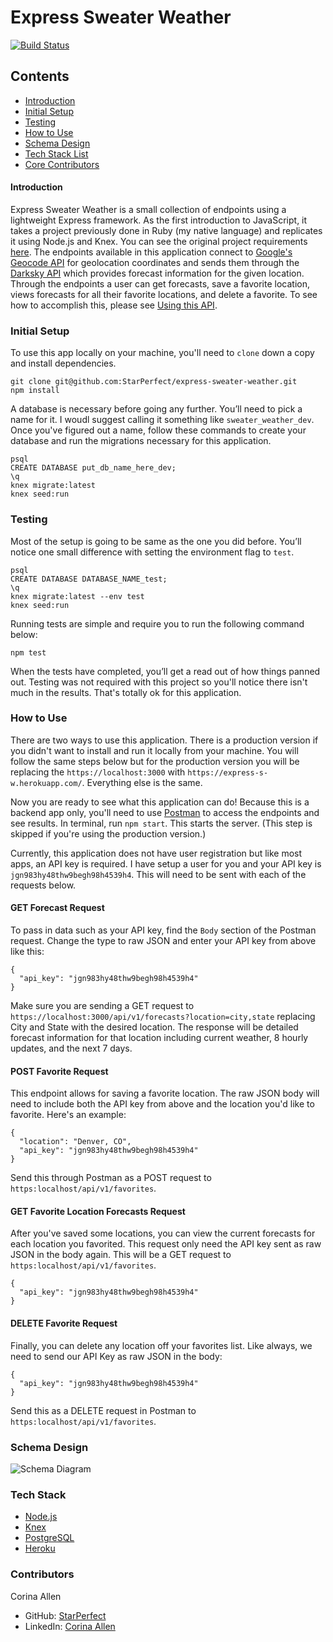 # Express Sweater Weather

[![Build Status](https://travis-ci.com/StarPerfect/express-sweater-weather.svg?branch=master)](https://travis-ci.com/StarPerfect/express-sweater-weather)

## Contents
- [Introduction](#intro)
- [Initial Setup](#setup)
- [Testing](#testing)
- [How to Use](#use)
- [Schema Design](#schema)
- [Tech Stack List](#stack)
- [Core Contributors](#contributors)

#### Introduction <a name="intro"></a>
Express Sweater Weather is a small collection of endpoints using a lightweight Express framework. As the first introduction to JavaScript, it takes a project previously done in Ruby (my native language) and replicates it using Node.js and Knex. You can see the original project requirements [here](https://backend.turing.io/module4/projects/express_sweater_weather/express_sweater_weather_spec). The endpoints available in this application connect to [Google's Geocode API](https://developers.google.com/maps/documentation/geocoding/start#:~:targetText=The%20Geocoding%20API%20is%20a,Client%20for%20Google%20Maps%20Services.) for geolocation coordinates and sends them through the [Darksky API](https://darksky.net/dev/docs) which provides forecast information for the given location. Through the endpoints a user can get forecasts, save a favorite location, views forecasts for all their favorite locations, and delete a favorite. To see how to accomplish this, please see [Using this API](#use).

### Initial Setup <a name="setup"></a>
To use this app locally on your machine, you'll need to `clone` down a copy and install dependencies.

```
git clone git@github.com:StarPerfect/express-sweater-weather.git
npm install
```

A database is necessary before going any further. You’ll need to pick a name for it. I woudl suggest calling it something like `sweater_weather_dev`.  Once you've figured out a name, follow these commands to create your database and run the migrations necessary for this application.

```
psql
CREATE DATABASE put_db_name_here_dev;
\q
knex migrate:latest
knex seed:run
```

### Testing
Most of the setup is going to be same as the one you did before. You’ll notice one small difference with setting the environment flag to `test`.  

```
psql
CREATE DATABASE DATABASE_NAME_test;
\q
knex migrate:latest --env test
knex seed:run
```

Running tests are simple and require you to run the following command below: 

`npm test`

When the tests have completed, you’ll get a read out of how things panned out. Testing was not required with this project so you'll notice there isn't much in the results. That's totally ok for this application.

### How to Use <a name="use"></a>
There are two ways to use this application. There is a production version if you didn't want to install and run it locally from your machine. You will follow the same steps below but for the production version you will be replacing the `https://localhost:3000` with `https://express-s-w.herokuapp.com/`. Everything else is the same.

Now you are ready to see what this application can do! Because this is a backend app only, you'll need to use [Postman](https://www.getpostman.com/downloads/) to access the endpoints and see results. In terminal, run `npm start`. This starts the server. (This step is skipped if you're using the production version.)

Currently, this application does not have user registration but like most apps, an API key is required. I have setup a user for you and your API key is `jgn983hy48thw9begh98h4539h4`. This will need to be sent with each of the requests below.

#### GET Forecast Request
To pass in data such as your API key, find the `Body` section of the Postman request. Change the type to raw JSON and enter your API key from above like this:

```
{
  "api_key": "jgn983hy48thw9begh98h4539h4"
}
```

Make sure you are sending a GET request to `https://localhost:3000/api/v1/forecasts?location=city,state` replacing City and State with the desired location. The response will be detailed forecast information for that location including current weather, 8 hourly updates, and the next 7 days.

#### POST Favorite Request
This endpoint allows for saving a favorite location. The raw JSON body will need to include both the API key from above and the location you'd like to favorite. Here's an example:

```
{
  "location": "Denver, CO",
  "api_key": "jgn983hy48thw9begh98h4539h4"
}
```

Send this through Postman as a POST request to `https:localhost/api/v1/favorites`.

#### GET Favorite Location Forecasts Request
After you've saved some locations, you can view the current forecasts for each location you favorited. This request only need the API key sent as raw JSON in the body again. This will be a GET request to `https:localhost/api/v1/favorites`.

```
{
  "api_key": "jgn983hy48thw9begh98h4539h4"
}
```

#### DELETE Favorite Request
Finally, you can delete any location off your favorites list. Like always, we need to send our API Key as raw JSON in the body:

```
{
  "api_key": "jgn983hy48thw9begh98h4539h4"
}
```

Send this as a DELETE request in Postman to `https:localhost/api/v1/favorites`.

### Schema Design <a name="schema"></a>
![Schema Diagram](https://dbdiagram.io/d/5dd7e54cedf08a25543e3f25)

### Tech Stack <a name="stack"></a>
- [Node.js](https://nodejs.org/en/)
- [Knex](https://www.npmjs.com/package/knex)
- [PostgreSQL](https://www.postgresql.org/)
- [Heroku](heroku.com)

### Contributors <a name="contributors"></a>
Corina Allen
- GitHub: [StarPerfect](https://github.com/StarPerfect)
- LinkedIn: [Corina Allen](https://www.linkedin.com/in/corina-allen/)